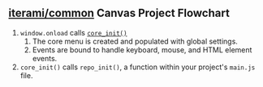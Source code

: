 [iterami/common](https://github.com/iterami/Documentation.htm/blob/gh-pages/common/README.md) Canvas Project Flowchart
----------------------------------------------------------------------------------------------------------------------

1. `window.onload` calls [`core_init()`](https://github.com/iterami/Documentation.htm/blob/gh-pages/common/files/corejs.md#core_init)
    1. The core menu is created and populated with global settings.
    2. Events are bound to handle keyboard, mouse, and HTML element events.
2. `core_init()` calls `repo_init()`, a function within your project's `main.js` file.
